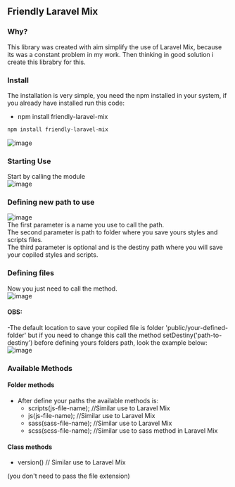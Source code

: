 ## Friendly Laravel Mix

### Why?
This library was created with aim simplify the use of Laravel Mix, because its was a constant problem in my work. Then thinking in good solution i create this librabry for this.

### Install
The installation is very simple, you need the npm installed in your system, if you already have installed run this code:
- npm install friendly-laravel-mix <br/>
```bash
npm install friendly-laravel-mix
```
![image](https://user-images.githubusercontent.com/69371953/143684584-bf2f84e2-4707-4768-af21-f15d4df18328.png)

### Starting Use
Start by calling the module <br/>
![image](https://user-images.githubusercontent.com/69371953/143684682-045aca6a-7983-49eb-9503-3a9b87f9ac83.png)

### Defining new path to use <br/>
![image](https://user-images.githubusercontent.com/69371953/143903335-9d699e43-48c5-4b2f-9608-5d10b96809d1.png)
<br/>
The first parameter is a name you use to call the path. <br/>
The second parameter is path to folder where you save yours styles and scripts files. <br/>
The third parameter is optional and is the destiny path where you will save your copiled styles and scripts.

### Defining files
Now you just need to call the method. <br/>
![image](https://user-images.githubusercontent.com/69371953/143684959-88e39d79-d717-46eb-ab91-9dbe2b64fe41.png)

#### OBS:
-The default location to save your copiled file is folder 'public/your-defined-folder' but if you need to change this call the method setDestiny('path-to-destiny') before defining yours folders path, look the example below: <br/>
![image](https://user-images.githubusercontent.com/69371953/143685132-4bb3a3e9-074d-4e58-8593-dfd27129c1b1.png)

### Available Methods

#### Folder methods
- After define your paths the available methods is:
  - scripts(js-file-name); //Similar use to Laravel Mix 
  - js(js-file-name); //Similar use to Laravel Mix 
  - sass(sass-file-name); //Similar use to Laravel Mix 
  - scss(scss-file-name); //Similar use to sass method in Laravel Mix

#### Class methods
- version() // Similar use to Laravel Mix

(you don't need to pass the file extension)
